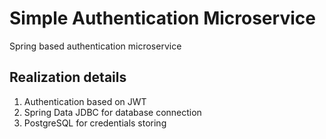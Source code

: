 # Simple Authentication Microservice

Spring based authentication microservice

## Realization details
1) Authentication based on JWT
2) Spring Data JDBC for database connection
3) PostgreSQL for credentials storing

